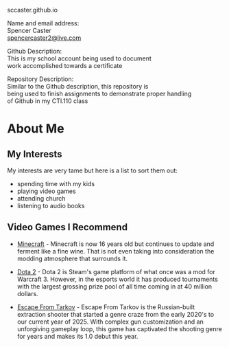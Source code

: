 sccaster.github.io  

Name and email address:  
Spencer Caster  
spencercaster2@live.com  

Github Description:  
This is my school account being used to document  
work accomplished towards a certificate  

Repository Description:  
Similar to the Github description, this repository is  
being used to finish assignments to demonstrate proper handling  
of Github in my CTI.110 class  


# About Me
## My Interests
My interests are very tame but here is a list to sort them out:
* spending time with my kids
* playing video games
* attending church
* listening to audio books

## Video Games I Recommend
  - [Minecraft](https://www.minecraft.net/en-us) - Minecraft is now 16 years old but continues to
    update and ferment like a fine wine. That is not even taking into consideration the modding
    atmosphere that surrounds it.

  - [Dota 2](https://www.dota2.com/home) - Dota 2 is Steam's game platform of what once was a mod for
    Warcraft 3. However, in the esports world it has produced tournaments with the largest grossing prize
    pool of all time coming in at 40 million dollars.

  - [Escape From Tarkov](https://www.escapefromtarkov.com/?utm_source=launcher&utm_medium=menu&utm_campaign=head&utm_term=expansions_link) - Escape From Tarkov is the
  Russian-built extraction shooter that started a genre craze from the early 2020's to our current year of 2025.
  With complex gun customization and an unforgiving gameplay loop, this game has captivated the shooting genre for years
  and makes its 1.0 debut this year.
